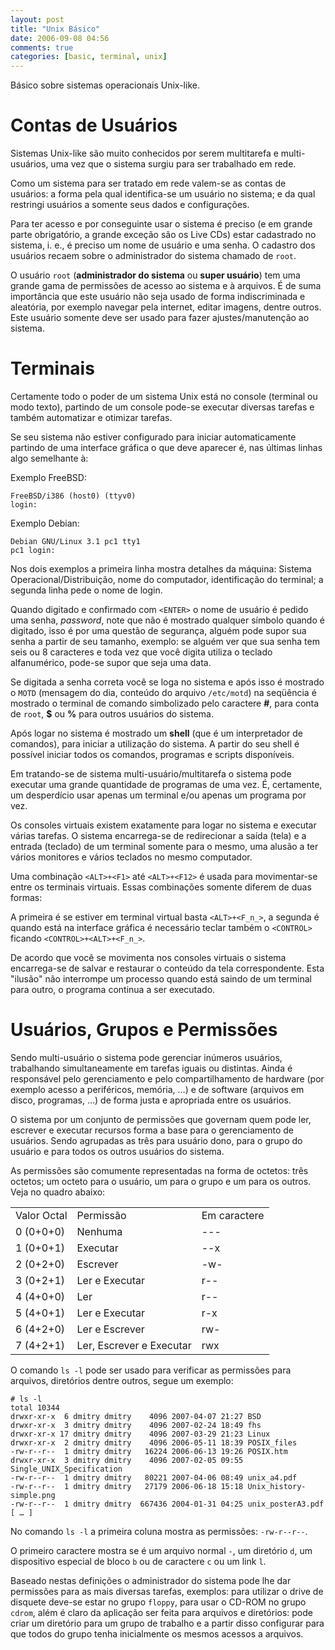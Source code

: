 ```yaml
---
layout: post
title: "Unix Básico"
date: 2006-09-08 04:56
comments: true
categories: [basic, terminal, unix]
---
```


Básico sobre sistemas operacionais Unix-like.

# Contas de Usuários

Sistemas Unix-like são muito conhecidos por serem multitarefa e
multi-usuários, uma vez que o sistema surgiu para ser trabalhado em rede.

Como um sistema para ser tratado em rede valem-se as contas de usuários: a
forma pela qual identifica-se um usuário no sistema; e da qual restringi
usuários a somente seus dados e configurações.

Para ter acesso e por conseguinte usar o sistema é preciso (e em grande parte
obrigatório, a grande exceção são os Live CDs) estar cadastrado no sistema,
i. e., é preciso um nome de usuário e uma senha. O cadastro dos usuários
recaem sobre o administrador do sistema chamado de `root`.

O usuário `root` (**administrador do sistema** ou **super usuário**) tem uma
grande gama de permissões de acesso ao sistema e à arquivos. É de suma
importância que este usuário não seja usado de forma indiscriminada e
aleatória, por exemplo navegar pela internet, editar imagens, dentre outros.
Este usuário somente deve ser usado para fazer ajustes/manutenção ao sistema.

# Terminais

Certamente todo o poder de um sistema Unix está no console (terminal ou modo
texto), partindo de um console pode-se executar diversas tarefas e também
automatizar e otimizar tarefas.

Se seu sistema não estiver configurado para iniciar automaticamente partindo
de uma interface gráfica o que deve aparecer é, nas últimas linhas algo
semelhante à:

Exemplo FreeBSD:

    FreeBSD/i386 (host0) (ttyv0)
    login:

Exemplo Debian:

    Debian GNU/Linux 3.1 pc1 tty1
    pc1 login:

Nos dois exemplos a primeira linha mostra detalhes da máquina: Sistema
Operacional/Distribuição, nome do computador, identificação do terminal; a
segunda linha pede o nome de login.

Quando digitado e confirmado com `<ENTER>` o nome de usuário é pedido uma
senha, _password_, note que não é mostrado qualquer símbolo quando é
digitado, isso é por uma questão de segurança, alguém pode supor sua senha
a partir de seu tamanho, exemplo: se alguém ver que sua senha tem seis ou 8
caracteres e toda vez que você digita utiliza o teclado alfanumérico, pode-se
supor que seja uma data.

Se digitada a senha correta você se loga no sistema e após isso é mostrado o
`MOTD` (mensagem do dia, conteúdo do arquivo `/etc/motd`) na seqüência é
mostrado o terminal de comando simbolizado pelo caractere **#**, para conta de
`root`, **$** ou **%** para outros usuários do sistema.

Após logar no sistema é mostrado um **shell** (que é um interpretador de
comandos), para iniciar a utilização do sistema. A partir do seu shell é
possível iniciar todos os comandos, programas e scripts disponíveis.

Em tratando-se de sistema multi-usuário/multitarefa o sistema pode executar
uma grande quantidade de programas de uma vez. É, certamente, um desperdício
usar apenas um terminal e/ou apenas um programa por vez.

Os consoles virtuais existem exatamente para logar no sistema e executar
várias tarefas. O sistema encarrega-se de redirecionar a saída (tela) e a
entrada (teclado) de um terminal somente para o mesmo, uma alusão a ter
vários monitores e vários teclados no mesmo computador.

Uma combinação `<ALT>+<F1>` até `<ALT>+<F12>` é usada para movimentar-se
entre os terminais virtuais. Essas combinações somente diferem de duas formas:

A primeira é se estiver em terminal virtual basta `<ALT>+<F_n_>`, a segunda
é quando está na interface gráfica é necessário teclar também o `<CONTROL>`
ficando `<CONTROL>+<ALT>+<F_n_>`.

De acordo que você se movimenta nos consoles virtuais o sistema encarrega-se
de salvar e restaurar o conteúdo da tela correspondente. Esta "ilusão" não
interrompe um processo quando está saindo de um terminal para outro, o programa
continua a ser executado.

# Usuários, Grupos e Permissões

Sendo multi-usuário o sistema pode gerenciar inúmeros usuários, trabalhando
simultaneamente em tarefas iguais ou distintas. Ainda é responsável pelo
gerenciamento e pelo compartilhamento de hardware (por exemplo acesso a
periféricos, memória, …) e de software (arquivos em disco, programas, …)
de forma justa e apropriada entre os usuários.

O sistema por um conjunto de permissões que governam quem pode ler, escrever e
executar recursos forma a base para o gerenciamento de usuários. Sendo
agrupadas as três para usuário dono, para o grupo do usuário e para todos os
outros usuários do sistema.

As permissões são comumente representadas na forma de octetos: três octetos;
um octeto para o usuário, um para o grupo e um para os outros. Veja no quadro
abaixo:

<table>
<tbody>
<tr>
<td>Valor Octal</td>
<td>Permissão</td>
<td>Em caractere</td>
</tr>
<tr>
<td>0 (0+0+0)</td>
<td>Nenhuma</td>
<td>---</td>
</tr>
<tr>
<td>1 (0+0+1)</td>
<td>Executar</td>
<td>--x</td>
</tr>
<tr>
<td>2 (0+2+0)</td>
<td>Escrever</td>
<td>-w-</td>
</tr>
<tr>
<td>3 (0+2+1)</td>
<td>Ler e Executar</td>
<td>r--</td>
</tr>
<tr>
<td>4 (4+0+0)</td>
<td>Ler</td>
<td>r--</td>
</tr>
<tr>
<td>5 (4+0+1)</td>
<td>Ler e Executar</td>
<td>r-x</td>
</tr>
<tr>
<td>6 (4+2+0)</td>
<td>Ler e Escrever</td>
<td>rw-</td>
</tr>
<tr>
<td>7 (4+2+1)</td>
<td>Ler, Escrever e Executar</td>
<td>rwx</td>
</tr>
</tbody></table>

O comando `ls -l` pode ser usado para verificar as permissões para arquivos,
diretórios dentre outros, segue um exemplo:

    # ls -l
    total 10344
    drwxr-xr-x  6 dmitry dmitry    4096 2007-04-07 21:27 BSD
    drwxr-xr-x  3 dmitry dmitry    4096 2007-02-24 18:49 fhs
    drwxr-xr-x 17 dmitry dmitry    4096 2007-03-29 21:23 Linux
    drwxr-xr-x  2 dmitry dmitry    4096 2006-05-11 18:39 POSIX_files
    -rw-r--r--  1 dmitry dmitry   16224 2006-06-13 19:26 POSIX.htm
    drwxr-xr-x  3 dmitry dmitry    4096 2007-02-05 09:55 Single_UNIX_Specification
    -rw-r--r--  1 dmitry dmitry   80221 2007-04-06 08:49 unix_a4.pdf
    -rw-r--r--  1 dmitry dmitry   27179 2006-06-18 15:18 Unix_history-simple.png
    -rw-r--r--  1 dmitry dmitry  667436 2004-01-31 04:25 unix_posterA3.pdf
    [ … ]

No comando `ls -l` a primeira coluna mostra as permissões: `-rw-r--r--`.

O primeiro caractere mostra se é um arquivo normal `-`, um diretório `d`, um
dispositivo especial de bloco `b` ou de caractere `c` ou um link `l`.

Baseado nestas definições o administrador do sistema pode lhe dar permissões
para as mais diversas tarefas, exemplos: para utilizar o drive de disquete
deve-se estar no grupo `floppy`, para usar o CD-ROM no grupo `cdrom`, além é
claro da aplicação ser feita para arquivos e diretórios: pode criar um
diretório para um grupo de trabalho e a partir disso configurar para que
todos do grupo tenha inicialmente os mesmos acessos a arquivos.

